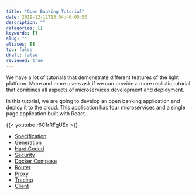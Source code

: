 ```yaml
---
title: "Open Banking Tutorial"
date: 2019-12-11T13:54:46-05:00
description: ""
categories: []
keywords: []
slug: ""
aliases: []
toc: false
draft: false
reviewed: true
---
```


We have a lot of tutorials that demonstrate different features of the light platform. More and more users ask if we can provide a more realistic tutorial that combines all aspects of microservices development and deployment. 

In this tutorial, we are going to develop an open banking application and deploy it to the cloud. This application has four microservices and a single page application built with React. 

{{< youtube r6C1rRFgUEo >}}

* [Specification](/tutorial/open-banking/spec/)
* [Generation](/tutorial/open-banking/generation/)
* [Hard Coded](/tutorial/open-banking/hardcoded/)
* [Security](/tutorial/open-banking/security/)
* [Docker Compose](/tutorial/open-banking/docker-compose/)
* [Router](/tutorial/open-banking/router/)
* [Proxy](/tutorial/open-banking/proxy/)
* [Tracing](/tutorial/open-banking/tracing/)
* [Client](/tutorial/open-banking/client/)
